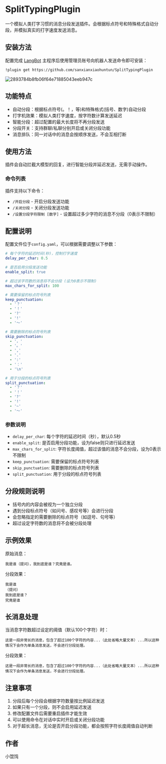 # SplitTypingPlugin

一个模拟人类打字习惯的消息分段发送插件。会根据标点符号和特殊格式自动分段，并模拟真实的打字速度发送消息。

## 安装方法

配置完成 [LangBot](https://github.com/RockChinQ/LangBot) 主程序后使用管理员账号向机器人发送命令即可安装：

```
!plugin get https://github.com/sanxianxiaohuntun/SplitTypingPlugin
```

![2893784b8fb06f64e71885043eeb947c](https://github.com/user-attachments/assets/83436b58-84fb-4468-8e5d-0c34bba961db)

## 功能特点

- 自动分段：根据标点符号(。！，等)和特殊格式(括号、数字)自动分段
- 打字机效果：模拟人类打字速度，按字符数计算发送延迟
- 智能分段：超过配置的最大长度将不再分段发送
- 分段开关：支持群聊/私聊分别开启或关闭分段功能
- 消息排队：同一对话中的消息会按顺序发送，不会互相打断



## 使用方法

插件会自动拦截大模型的回复，进行智能分段并延迟发送，无需手动操作。

### 命令列表

插件支持以下命令：

- `/开启分段` - 开启分段发送功能
- `/关闭分段` - 关闭分段发送功能
- `/设置分段字符限制 [数字]` - 设置超过多少字符的消息不分段（0表示不限制）

## 配置说明

配置文件位于`config.yaml`，可以根据需要调整以下参数：

```yaml
# 每个字符的延迟时间(秒)，控制打字速度
delay_per_char: 0.5

# 是否启用分段发送功能
enable_split: true

# 超过该字符数的消息将不会分段 (设为0表示不限制)
max_chars_for_split: 100

# 需要保留的标点符号列表
keep_punctuation:
  - '？'
  - '！'
  - '?'
  - '!'
  - '〜'

# 需要删除的标点符号列表
skip_punctuation:
  - '，'
  - '。'
  - ','
  - '.'
  - ':'
  - '：'
  - '\n'

# 用于分段的标点符号列表
split_punctuation:
  - '？'
  - '！'
  - '?'
  - '!'
  - '~'
  - '〜'
```

### 参数说明

- `delay_per_char`: 每个字符的延迟时间（秒），默认0.5秒
- `enable_split`: 是否启用分段功能，设为false则只进行延迟发送
- `max_chars_for_split`: 字符长度阈值，超过该值的消息不会分段，设为0表示不限制
- `keep_punctuation`: 需要保留的标点符号列表
- `skip_punctuation`: 需要删除的标点符号列表
- `split_punctuation`: 用于分段的标点符号列表

## 分段规则说明

- 括号内的内容会被视为一个独立分段
- 遇到分段标点符号（如问号、感叹号等）会进行分段
- 会忽略指定的需要删除的标点符号（如逗号、句号等）
- 超过设定字符数的消息将不会被分段处理

## 示例效果

原始消息：
```
我是谁（提问），我到底是谁？究竟是谁。
```

分段效果：
```
我是谁
（提问）
我到底是谁？
究竟是谁
```

## 长消息处理

当消息字符数超过设定的阈值（默认100个字符）时：
```
这是一段非常长的消息，包含了超过100个字符的内容...（此处省略大量文本）...所以这种情况下会作为单条消息发送，不会进行分段处理。
```

分段效果：
```
这是一段非常长的消息，包含了超过100个字符的内容...（此处省略大量文本）...所以这种情况下会作为单条消息发送，不会进行分段处理。
```

## 注意事项

1. 分段后每个分段会根据字符数量按比例延迟发送
2. 如果只有一个分段，则不会启用延迟发送
3. 修改配置文件后需要重启插件才能生效
4. 可以使用命令在对话中实时开启或关闭分段功能
5. 对于超长消息，无论是否开启分段功能，都会按照字符长度阈值自动判断 

## 作者

小馄饨
